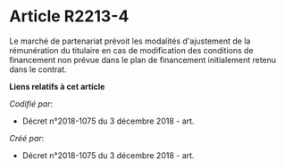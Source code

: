 # Article R2213-4

Le marché de partenariat prévoit les modalités d'ajustement de la rémunération du titulaire en cas de modification des
conditions de financement non prévue dans le plan de financement initialement retenu dans le contrat.

**Liens relatifs à cet article**

_Codifié par_:

  - Décret n°2018-1075 du 3 décembre 2018 - art.

_Créé par_:

  - Décret n°2018-1075 du 3 décembre 2018 - art.
